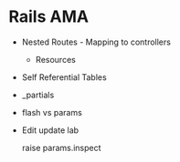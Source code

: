 # Rails AMA


- Nested Routes - Mapping to controllers
  - Resources
- Self Referential Tables

- _partials
- flash vs params


- Edit update lab
   
   raise params.inspect
